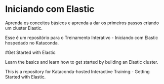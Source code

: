 # Iniciando com Elastic
Aprenda os conceitos básicos e aprenda a dar os primeiros passos criando um cluster Elastic.

Esse é um repositório para o Treinamento Interativo - Iniciando com Elastic hospedado no Kataconda.

#Get Started with Elastic

Learn the basics and learn how to get started by building an Elastic cluster.

This is a repository for Kataconda-hosted Interactive Training - Getting Started with Elastic.

